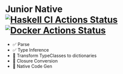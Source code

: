 # Junior Native [![Haskell CI Actions Status](https://github.com/holoed/JuniorNative/actions/workflows/haskell.yml/badge.svg)](https://github.com/holoed/JuniorNative/actions) [![Docker Actions Status](https://github.com/holoed/JuniorNative/actions/workflows/docker-publish.yml/badge.svg)](https://github.com/holoed/JuniorNative/actions)


- :white_check_mark: Parse
- :white_check_mark: Type Inference
- :black_square_button: Transform TypeClasses to dictionaries
- :black_square_button: Closure Conversion
- :black_square_button: Native Code Gen
